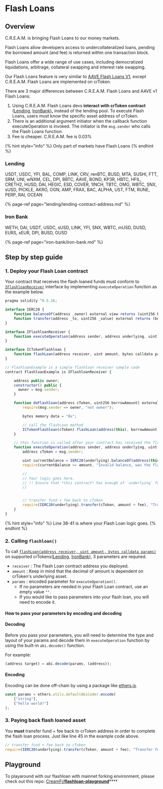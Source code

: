 # Flash Loans

## Overview

C.R.E.A.M. is bringing Flash Loans to our money markets.

Flash Loans allow developers access to undercollateralized loans, pending the borrowed amount \(and fee\) is returned within one transaction block.

Flash Loans offer a wide range of use cases, including democratized liquidations, arbitrage, collateral swapping and interest rate swapping.

Our Flash Loans feature is very similar to [AAVE Flash Loans V1](https://aave.com/flash-loans), except C.R.E.A.M. Flash Loans are implemented on crToken.

There are 3 major differences between C.R.E.A.M. Flash Loans and AAVE v1 Flash Loans:

1. Using C.R.E.A.M. Flash Loans devs **interact with crToken contract** \([Lending](https://docs.cream.finance/lending/lending-contract-address), [IronBank](https://docs.cream.finance/iron-bank/iron-bank)\)**,** instead of the lending pool. To execute Flash Loans, users must know the specific asset address of crToken.
2. There is an additional argument initiator when the callback function executeOperation is invoked. The initiator is the `msg.sender` who calls the Flash Loans function.
3. Fee is cheaper. C.R.E.A.M. fee is 0.03%

{% hint style="info" %}
Only part of markets have Flash Loans
{% endhint %}

### Lending

USDT, USDC, YFI, BAL, COMP, LINK, CRV, renBTC, BUSD, MTA, SUSHI, FTT, SRM, UNI, wNXM, CEL, DPI, BBTC, AAVE, BOND, KP3R, HBTC, HFIL, CRETH2, HUSD, DAI, HEGIC, ESD, COVER, 1INCH, TBTC, OMG, WBTC, SNX, sUSD, PICKLE, AKRO, OGN, AMP, FRAX, BAC, ALPHA, UST, FTM, RUNE, PERP, RAI, OCEAN

{% page-ref page="lending/lending-contract-address.md" %}

### Iron Bank

WETH, DAI, USDT, USDC, sUSD, LINK, YFI, SNX, WBTC, mUSD, DUSD, EURS, sEUR, DPI, BUSD, GUSD

{% page-ref page="iron-bank/iron-bank.md" %}

## Step by step guide

### 1. Deploy your Flash Loan contract

Your contract that receives the flash loaned funds must conform to [`IFlashloanReceiver`](https://github.com/CreamFi/compound-protocol/blob/master/contracts/CCapableErc20.sol#L5-L7) interface by implementing `executeOperation` function as the example below.

```javascript
pragma solidity ^0.5.16;

interface IERC20 {
    function balanceOf(address _owner) external view returns (uint256 balance);
    function transfer(address _to, uint256 _value) external returns (bool success);
}

interface IFlashloanReceiver {
    function executeOperation(address sender, address underlying, uint amount, uint fee, bytes calldata params) external;
}

interface ICTokenFlashloan {
    function flashLoan(address receiver, uint amount, bytes calldata params) external;
}

// FlashloanExample is a simple flashloan receiver sample code
contract FlashloanExample is IFlashloanReceiver {

    address public owner;
    constructor() public {
      owner = msg.sender;
    }

    function doFlashloan(address cToken, uint256 borrowAmount) external {
        require(msg.sender == owner, "not owner");

        bytes memory data = "0x";

        // call the flashLoan method
        ICTokenFlashloan(cToken).flashLoan(address(this), borrowAmount, data);
    }

    // this function is called after your contract has received the flash loaned amount
    function executeOperation(address sender, address underlying, uint amount, uint fee, bytes calldata params) external {
        address cToken = msg.sender;

        uint currentBalance = IERC20(underlying).balanceOf(address(this));
        require(currentBalance >= amount, "Invalid balance, was the flashLoan successful?");

        //
        // Your logic goes here.
        // !! Ensure that *this contract* has enough of `underlying` funds to payback the `fee` !!
        //


        // transfer fund + fee back to cToken
        require(IERC20(underlying).transfer(cToken, amount + fee), "Transfer fund back failed");
    }
}
```

{% hint style="info" %}
Line 38-41 is where your Flash Loan logic goes.
{% endhint %}

### 2. Calling `flashloan()`

To call [`flashLoan(address receiver, uint amount, bytes calldata params)`](https://github.com/CreamFi/compound-protocol/blob/master/contracts/CCapableErc20.sol#L231) on supported crTokens\([Lending](https://docs.cream.finance/lending/lending-contract-address), [IronBank](https://docs.cream.finance/iron-bank/iron-bank)\), 3 parameters are required.

* `receiver` : The Flash Loan contract address you deployed.
* `amount`  : Keep in mind that the decimal of amount is dependent on crToken's underlying asset.
* `params` : encoded parameter for `executeOperation()`. 
  * If no parameters are needed in your Flash Loan contract, use an empty value `""`.
  * If you would like to pass parameters into your flash loan, you will need to encode it.

#### How to pass your parameters by encoding and decoding

#### Decoding

Before you pass your parameters, you will need to determine the type and layout of your params and decode them in `executeOperation` function by using the built-in `abi.decode()` function.

For example:

```javascript
(address target) = abi.decode(params, (address));
```

#### Encoding

Encoding can be done off-chain by using a package like [ethers.js](https://docs.ethers.io/v5/api/utils/abi/coder/#AbiCoder--methods).

```javascript
const params = ethers.utils.defaultAbiCoder.encode(
    ["string"],
    ["hello world!"]
);
```

### 3. Paying back flash loaned asset

You **must** transfer fund + fee back to crToken address in order to complete the flash loan process. Just like line 45 in the example code above.

```javascript
// transfer fund + fee back to cToken
require(IERC20(underlying).transfer(cToken, amount + fee), "Transfer fund back failed");
```

## Playground

To playaround with our flashloan with mainnet forking environment, please check out this repo: [CreamFi/**flashloan-playground**](https://github.com/CreamFi/flashloan-playground)\*\*\*\*

